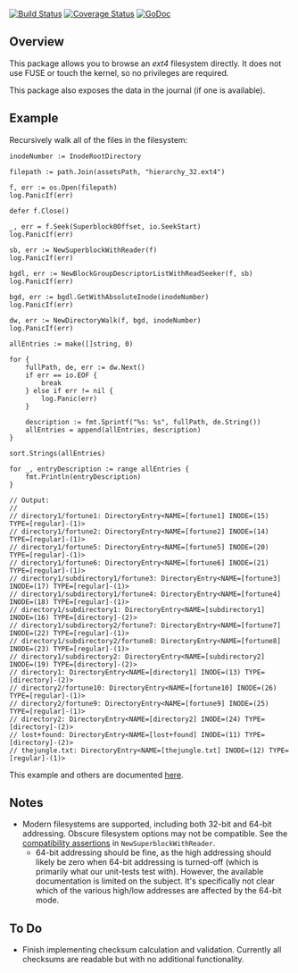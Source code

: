 [![Build Status](https://travis-ci.org/dsoprea/go-ext4.svg?branch=master)](https://travis-ci.org/dsoprea/go-ext4)
[![Coverage Status](https://coveralls.io/repos/github/dsoprea/go-ext4/badge.svg?branch=master)](https://coveralls.io/github/dsoprea/go-ext4?branch=master)
[![GoDoc](https://godoc.org/github.com/dsoprea/go-ext4?status.svg)](https://godoc.org/github.com/dsoprea/go-ext4)

## Overview

This package allows you to browse an *ext4* filesystem directly. It does not use FUSE or touch the kernel, so no privileges are required.

This package also exposes the data in the journal (if one is available).


## Example

Recursively walk all of the files in the filesystem:

```
inodeNumber := InodeRootDirectory

filepath := path.Join(assetsPath, "hierarchy_32.ext4")

f, err := os.Open(filepath)
log.PanicIf(err)

defer f.Close()

_, err = f.Seek(Superblock0Offset, io.SeekStart)
log.PanicIf(err)

sb, err := NewSuperblockWithReader(f)
log.PanicIf(err)

bgdl, err := NewBlockGroupDescriptorListWithReadSeeker(f, sb)
log.PanicIf(err)

bgd, err := bgdl.GetWithAbsoluteInode(inodeNumber)
log.PanicIf(err)

dw, err := NewDirectoryWalk(f, bgd, inodeNumber)
log.PanicIf(err)

allEntries := make([]string, 0)

for {
	fullPath, de, err := dw.Next()
	if err == io.EOF {
		break
	} else if err != nil {
		log.Panic(err)
	}

	description := fmt.Sprintf("%s: %s", fullPath, de.String())
	allEntries = append(allEntries, description)
}

sort.Strings(allEntries)

for _, entryDescription := range allEntries {
	fmt.Println(entryDescription)
}

// Output:
//
// directory1/fortune1: DirectoryEntry<NAME=[fortune1] INODE=(15) TYPE=[regular]-(1)>
// directory1/fortune2: DirectoryEntry<NAME=[fortune2] INODE=(14) TYPE=[regular]-(1)>
// directory1/fortune5: DirectoryEntry<NAME=[fortune5] INODE=(20) TYPE=[regular]-(1)>
// directory1/fortune6: DirectoryEntry<NAME=[fortune6] INODE=(21) TYPE=[regular]-(1)>
// directory1/subdirectory1/fortune3: DirectoryEntry<NAME=[fortune3] INODE=(17) TYPE=[regular]-(1)>
// directory1/subdirectory1/fortune4: DirectoryEntry<NAME=[fortune4] INODE=(18) TYPE=[regular]-(1)>
// directory1/subdirectory1: DirectoryEntry<NAME=[subdirectory1] INODE=(16) TYPE=[directory]-(2)>
// directory1/subdirectory2/fortune7: DirectoryEntry<NAME=[fortune7] INODE=(22) TYPE=[regular]-(1)>
// directory1/subdirectory2/fortune8: DirectoryEntry<NAME=[fortune8] INODE=(23) TYPE=[regular]-(1)>
// directory1/subdirectory2: DirectoryEntry<NAME=[subdirectory2] INODE=(19) TYPE=[directory]-(2)>
// directory1: DirectoryEntry<NAME=[directory1] INODE=(13) TYPE=[directory]-(2)>
// directory2/fortune10: DirectoryEntry<NAME=[fortune10] INODE=(26) TYPE=[regular]-(1)>
// directory2/fortune9: DirectoryEntry<NAME=[fortune9] INODE=(25) TYPE=[regular]-(1)>
// directory2: DirectoryEntry<NAME=[directory2] INODE=(24) TYPE=[directory]-(2)>
// lost+found: DirectoryEntry<NAME=[lost+found] INODE=(11) TYPE=[directory]-(2)>
// thejungle.txt: DirectoryEntry<NAME=[thejungle.txt] INODE=(12) TYPE=[regular]-(1)>
```

This example and others are documented [here](https://godoc.org/github.com/dsoprea/go-ext4#pkg-examples).


## Notes

- Modern filesystems are supported, including both 32-bit and 64-bit addressing. Obscure filesystem options may not be compatible. See the [compatibility assertions](https://github.com/dsoprea/go-ext4/blob/master/superblock.go) in `NewSuperblockWithReader`.
  - 64-bit addressing should be fine, as the high addressing should likely be zero when 64-bit addressing is turned-off (which is primarily what our unit-tests test with). However, the available documentation is limited on the subject. It's specifically not clear which of the various high/low addresses are affected by the 64-bit mode.


## To Do

- Finish implementing checksum calculation and validation. Currently all checksums are readable but with no additional functionality.
